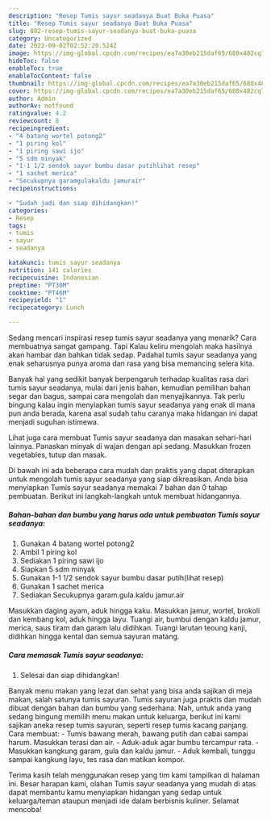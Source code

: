 ```yaml
---
description: "Resep Tumis sayur seadanya Buat Buka Puasa"
title: "Resep Tumis sayur seadanya Buat Buka Puasa"
slug: 882-resep-tumis-sayur-seadanya-buat-buka-puasa
category: Uncategorized
date: 2022-09-02T02:52:20.524Z
image: https://img-global.cpcdn.com/recipes/ea7a30eb215daf65/680x482cq70/tumis-sayur-seadanya-foto-resep-utama.jpg
hideToc: false
enableToc: true
enableTocContent: false
thumbnail: https://img-global.cpcdn.com/recipes/ea7a30eb215daf65/680x482cq70/tumis-sayur-seadanya-foto-resep-utama.jpg
cover: https://img-global.cpcdn.com/recipes/ea7a30eb215daf65/680x482cq70/tumis-sayur-seadanya-foto-resep-utama.jpg
author: Admin
authorAv: notfound
ratingvalue: 4.2
reviewcount: 8
recipeingredient:
- "4 batang wortel potong2"
- "1 piring kol"
- "1 piring sawi ijo"
- "5 sdm minyak"
- "1-1 1/2 sendok sayur bumbu dasar putihlihat resep"
- "1 sachet merica"
- "Secukupnya garamgulakaldu jamurair"
recipeinstructions:

- "Sudah jadi dan siap dihidangkan!"
categories:
- Resep
tags:
- tumis
- sayur
- seadanya

katakunci: tumis sayur seadanya 
nutrition: 141 calories
recipecuisine: Indonesian
preptime: "PT30M"
cooktime: "PT46M"
recipeyield: "1"
recipecategory: Lunch

---
```



Sedang mencari inspirasi resep tumis sayur seadanya yang menarik? Cara membuatnya sangat gampang. Tapi Kalau keliru mengolah maka hasilnya akan hambar dan bahkan tidak sedap. Padahal tumis sayur seadanya yang enak seharusnya punya aroma dan rasa yang bisa memancing selera kita.


Banyak hal yang sedikit banyak berpengaruh terhadap kualitas rasa dari tumis sayur seadanya, mulai dari jenis bahan, kemudian pemilihan bahan segar dan bagus, sampai cara mengolah dan menyajikannya. Tak perlu bingung kalau ingin menyiapkan tumis sayur seadanya yang enak di mana pun anda berada, karena asal sudah tahu caranya maka hidangan ini dapat menjadi suguhan istimewa.

Lihat juga cara membuat Tumis sayur seadanya dan masakan sehari-hari lainnya. Panaskan minyak di wajan dengan api sedang. Masukkan frozen vegetables, tutup dan masak.


Di bawah ini ada beberapa cara mudah dan praktis yang dapat diterapkan untuk mengolah tumis sayur seadanya yang siap dikreasikan. Anda bisa menyiapkan Tumis sayur seadanya memakai 7 bahan dan 0 tahap pembuatan. Berikut ini langkah-langkah untuk membuat hidangannya.

<!--inarticleads1-->

##### Bahan-bahan dan bumbu yang harus ada untuk pembuatan Tumis sayur seadanya:

1. Gunakan 4 batang wortel potong2
1. Ambil 1 piring kol
1. Sediakan 1 piring sawi ijo
1. Siapkan 5 sdm minyak
1. Gunakan 1-1 1/2 sendok sayur bumbu dasar putih(lihat resep)
1. Gunakan 1 sachet merica
1. Sediakan Secukupnya garam.gula.kaldu jamur.air


Masukkan daging ayam, aduk hingga kaku. Masukkan jamur, wortel, brokoli dan kembang kol, aduk hingga layu. Tuangi air, bumbui dengan kaldu jamur, merica, saus tiram dan garam lalu didihkan. Tuangi larutan teoung kanji, didihkan hingga kental dan semua sayuran matang. 

<!--inarticleads2-->

##### Cara memasak Tumis sayur seadanya:


1. Selesai dan siap dihidangkan!

Banyak menu makan yang lezat dan sehat yang bisa anda sajikan di meja makan, salah satunya tumis sayuran. Tumis sayuran juga praktis dan mudah dibuat dengan bahan dan bumbu yang sederhana. Nah, untuk anda yang sedang bingung memilih menu makan untuk keluarga, berikut ini kami sajikan aneka resep tumis sayuran, seperti resep tumis kacang panjang. Cara membuat: - Tumis bawang merah, bawang putih dan cabai sampai harum. Masukkan terasi dan air. - Aduk-aduk agar bumbu tercampur rata. - Masukkan kangkung garam, gula dan kaldu jamur. - Aduk kembali, tunggu sampai kangkung layu, tes rasa dan matikan kompor. 

Terima kasih telah menggunakan resep yang tim kami tampilkan di halaman ini. Besar harapan kami, olahan Tumis sayur seadanya yang mudah di atas dapat membantu kamu menyiapkan hidangan yang sedap untuk keluarga/teman ataupun menjadi ide dalam berbisnis kuliner. Selamat mencoba!
